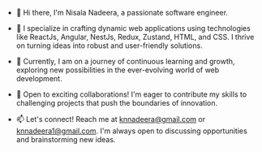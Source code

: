 - 👋 Hi there, I'm Nisala Nadeera, a passionate software engineer.

- 👀 I specialize in crafting dynamic web applications using technologies like ReactJs, Angular, NestJs, Redux, Zustand, HTML, and CSS. I thrive on turning ideas into robust and user-friendly solutions.

- 🌱 Currently, I am on a journey of continuous learning and growth, exploring new possibilities in the ever-evolving world of web development.

- 💼 Open to exciting collaborations! I'm eager to contribute my skills to challenging projects that push the boundaries of innovation.

- 📫 Let's connect! Reach me at knnadeera@gmail.com or knnadeera1@gmail.com. I'm always open to discussing opportunities and brainstorming new ideas.

<!---
knnadeera/knnadeera is a ✨ special ✨ repository because its `README.md` (this file) appears on your GitHub profile.
You can click the Preview link to take a look at your changes.
--->

